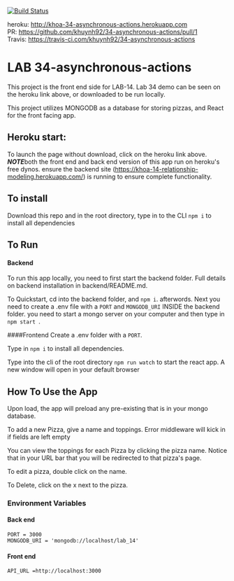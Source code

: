 [![Build Status](https://travis-ci.com/khuynh92/34-asynchronous-actions.svg?branch=master)](https://travis-ci.com/khuynh92/34-asynchronous-actions)

heroku: http://khoa-34-asynchronous-actions.herokuapp.com  
PR: https://github.com/khuynh92/34-asynchronous-actions/pull/1  
Travis: https://travis-ci.com/khuynh92/34-asynchronous-actions    

# LAB 34-asynchronous-actions

This project is the front end side for LAB-14. Lab 34 demo can be seen on the heroku link above, or downloaded to be run locally. 

This project utilizes MONGODB as a database for storing pizzas, and React for the front facing app.
## Heroku start:
To launch the page without download, click on the heroku link above.
***NOTE***both the front end and back end version of this app run on heroku's free dynos. ensure the backend site (https://khoa-14-relationship-modeling.herokuapp.com/) is running to ensure complete functionality.
## To install
Download this repo and in the root directory, type in to the CLI `npm i` to install all dependencies 

## To Run
#### Backend
To run this app locally, you need to first start the backend folder.
Full details on backend installation in backend/README.md.

To Quickstart, cd into the backend folder, and `npm i`. afterwords. Next you need to create a .env file with a `PORT` and `MONGODB_URI` INSIDE the backend folder. you need to start a mongo server on your computer and then type in `npm start `.

####Frontend
Create a .env folder with a `PORT`.

Type in `npm i` to install all dependencies.

Type into the cli of the root directory `npm run watch` to start the react app. A new window will open in your default browser

## How To Use the App
Upon load, the app will preload any pre-existing that is in your mongo database.

To add a new Pizza, give a name and toppings. Error middleware will kick in if fields are left empty

You can view the toppings for each Pizza by clicking the pizza name. Notice that in your URL bar that you will be redirected to that pizza's page. 

To edit a pizza, double click on the name.

To Delete, click on the x next to the pizza.

### Environment Variables

#### Back end

```
PORT = 3000
MONGODB_URI = 'mongodb://localhost/lab_14'
```

#### Front end

```
API_URL =http://localhost:3000
```
